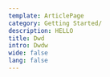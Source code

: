 ```yaml
---
template: ArticlePage
category: Getting Started/
description: HELLO
title: Dwd
intro: Dwdw
wide: false
lang: false
---
```

